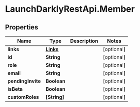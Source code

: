 # LaunchDarklyRestApi.Member

## Properties
Name | Type | Description | Notes
------------ | ------------- | ------------- | -------------
**links** | [**Links**](Links.md) |  | [optional] 
**id** | **String** |  | [optional] 
**role** | **String** |  | [optional] 
**email** | **String** |  | [optional] 
**pendingInvite** | **Boolean** |  | [optional] 
**isBeta** | **Boolean** |  | [optional] 
**customRoles** | **[String]** |  | [optional] 



